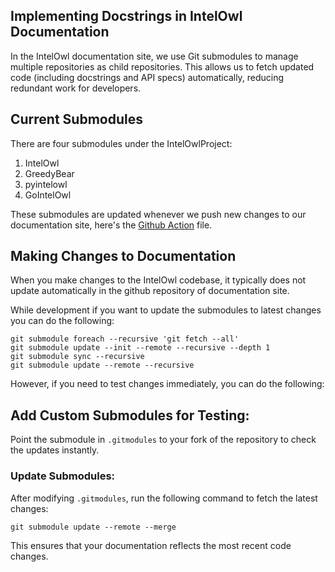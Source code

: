 ## Implementing Docstrings in IntelOwl Documentation

In the IntelOwl documentation site, we use Git submodules to manage multiple repositories as child repositories. This allows us to fetch updated code (including docstrings and API specs) automatically, reducing redundant work for developers.

## Current Submodules

There are four submodules under the IntelOwlProject:

1. IntelOwl
2. GreedyBear
3. pyintelowl
4. GoIntelOwl

These submodules are updated whenever we push new changes to our documentation site, here's the [Github Action](https://github.com/intelowlproject/docs/blob/main/.github/workflows/deploy_and_update_submodules.yml) file.

## Making Changes to Documentation

When you make changes to the IntelOwl codebase, it typically does not update automatically in the github repository of documentation site.

While development if you want to update the submodules to latest changes you can do the following:

```
git submodule foreach --recursive 'git fetch --all'
git submodule update --init --remote --recursive --depth 1
git submodule sync --recursive
git submodule update --remote --recursive
```

However, if you need to test changes immediately, you can do the following:

## Add Custom Submodules for Testing:

Point the submodule in `.gitmodules` to your fork of the repository to check the updates instantly.

### Update Submodules:

After modifying `.gitmodules`, run the following command to fetch the latest changes:

```
git submodule update --remote --merge
```

This ensures that your documentation reflects the most recent code changes.

